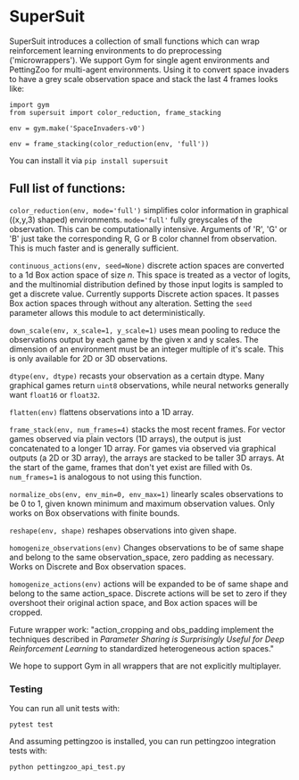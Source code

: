 # SuperSuit

SuperSuit introduces a collection of small functions which can wrap reinforcement learning environments to do preprocessing ('microwrappers').
We support Gym for single agent environments and PettingZoo for multi-agent environments. Using it to convert space invaders to have a grey scale observation space and stack the last 4 frames looks like:

```
import gym
from supersuit import color_reduction, frame_stacking

env = gym.make('SpaceInvaders-v0')

env = frame_stacking(color_reduction(env, 'full'))
```

You can install it via `pip install supersuit`

## Full list of functions:

`color_reduction(env, mode='full')` simplifies color information in graphical ((x,y,3) shaped) environments. `mode='full'` fully greyscales of the observation. This can be computationally intensive. Arguments of 'R', 'G' or 'B' just take the corresponding R, G or B color channel from observation. This is much faster and is generally sufficient.

`continuous_actions(env, seed=None)` discrete action spaces are converted to a 1d Box action space of size *n*. This space is treated as a vector of logits, and the multinomial distribution defined by those input logits is sampled to get a discrete value. Currently supports Discrete action spaces. It passes Box action spaces through without any alteration. Setting the `seed` parameter allows this module to act deterministically.

`down_scale(env, x_scale=1, y_scale=1)` uses mean pooling to reduce the observations output by each game by the given x and y scales. The dimension of an environment must be an integer multiple of it's scale. This is only available for 2D or 3D observations.

`dtype(env, dtype)` recasts your observation as a certain dtype. Many graphical games return `uint8` observations, while neural networks generally want `float16` or `float32`.

`flatten(env)` flattens observations into a 1D array.

`frame_stack(env, num_frames=4)` stacks the most recent frames. For vector games observed via plain vectors (1D arrays), the output is just concatenated to a longer 1D array. For games via observed via graphical outputs (a 2D or 3D array), the arrays are stacked to be taller 3D arrays. At the start of the game, frames that don't yet exist are filled with 0s. `num_frames=1` is analogous to not using this function.

`normalize_obs(env, env_min=0, env_max=1)` linearly scales observations to be 0 to 1, given known minimum and maximum observation values. Only works on Box observations with finite bounds.

`reshape(env, shape)` reshapes observations into given shape.

`homogenize_observations(env)` Changes observations to be of same shape and belong to the same observation_space, zero padding as necessary. Works on Discrete and Box observation spaces.

`homogenize_actions(env)` actions will be expanded to be of same shape and belong to the same action_space. Discrete actions will be set to zero if they overshoot their original action space, and Box action spaces will be cropped.

Future wrapper work:
"action_cropping and obs_padding implement the techniques described in *Parameter Sharing is Surprisingly Useful for Deep Reinforcement Learning* to standardized heterogeneous action spaces."

We hope to support Gym in all wrappers that are not explicitly multiplayer.

### Testing

You can run all unit tests with:

```
pytest test
```

And assuming pettingzoo is installed, you can run pettingzoo integration tests with:

```
python pettingzoo_api_test.py
```
